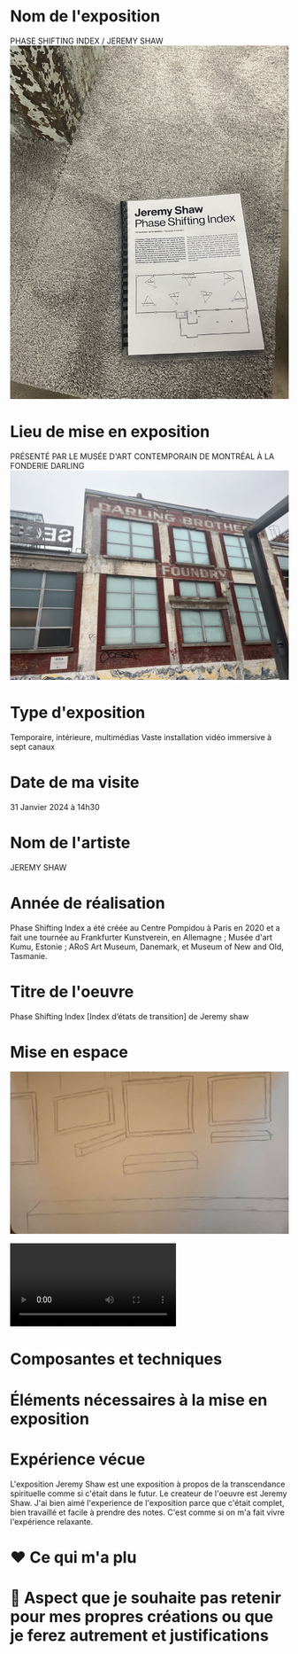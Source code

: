 # Nom de l'exposition
PHASE SHIFTING INDEX / JEREMY SHAW
![photo](IMG_0244.jpg)


# Lieu de mise en exposition
PRÉSENTÉ PAR LE MUSÉE D'ART CONTEMPORAIN DE MONTRÉAL À LA FONDERIE DARLING
![photo](IMG_0247.jpg)


# Type d'exposition
Temporaire, intérieure, multimédias
Vaste installation vidéo immersive à sept canaux


# Date de ma visite
31 Janvier 2024 à 14h30


# Nom de l'artiste
JEREMY SHAW


# Année de réalisation
Phase Shifting Index a été créée au Centre Pompidou à Paris en 2020 et a fait une tournée au Frankfurter Kunstverein, en Allemagne ; Musée d'art Kumu, Estonie ; ARoS Art Museum, Danemark, et Museum of New and Old, Tasmanie.


# Titre de l'oeuvre
Phase Shifting Index [Index d’états de transition] de Jeremy shaw

# Mise en espace
![photo](IMG_0211.png)

![video](IMG_0221.mov)


# Composantes et techniques



# Éléments nécessaires à la mise en exposition



# Expérience vécue
L'exposition Jeremy Shaw est une exposition à propos de la transcendance spirituelle comme si c'était dans le futur. Le createur de l'oeuvre est Jeremy Shaw. J'ai bien aimé l'experience de l'exposition parce que c'était complet, bien travaillé et facile à prendre des notes. C'est comme si on m'a fait vivre l'expérience relaxante.


# ❤️ Ce qui m'a plu


# 🤔 Aspect que je souhaite pas retenir pour mes propres créations ou que je ferez autrement et justifications




